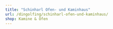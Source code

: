 ```yaml
---
title: "Schinharl Ofen- und Kaminhaus"
url: /dingolfing/schinharl-ofen-und-kaminhaus/
shop: Kamine & Öfen
---
```


